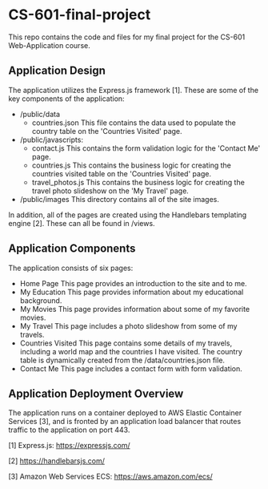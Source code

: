 # CS-601-final-project
This repo contains the code and files for my final project for the CS-601 Web-Application course.

## Application Design
The application utilizes the Express.js framework [1]. These are some of the key components of the application:
- /public/data
    - countries.json
    This file contains the data used to populate the country table on the 'Countries Visited' page.
- /public/javascripts:
    - contact.js
    This contains the form validation logic for the 'Contact Me' page.
    - countries.js
    This contains the business logic for creating the countries visited table on the 'Countries Visited' page. 
    - travel_photos.js
    This contains the business logic for creating the travel photo slideshow on the 'My Travel' page.
- /public/images
    This directory contains all of the site images.

In addition, all of the pages are created using the Handlebars templating engine [2]. These can all be found in /views. 

## Application Components
The application consists of six pages:
- Home Page
This page provides an introduction to the site and to me. 
- My Education
This page provides information about my educational background.
- My Movies
This page provides information about some of my favorite movies.
- My Travel
This page includes a photo slideshow from some of my travels.
- Countries Visited
This page contains some details of my travels, including a world map and the countries I have visited. The country table is dynamically created from the /data/countries.json file.
- Contact Me
This page includes a contact form with form validation.

## Application Deployment Overview
The application runs on a container deployed to AWS Elastic Container Services [3], and is fronted by an application load balancer that routes traffic to the application on port 443. 

[1] Express.js: https://expressjs.com/

[2] https://handlebarsjs.com/

[3] Amazon Web Services ECS: https://aws.amazon.com/ecs/
